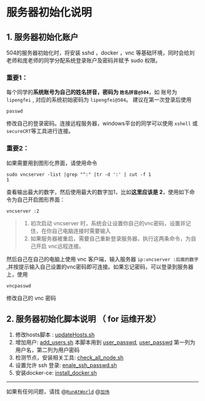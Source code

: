 # 服务器初始化说明
## 1. 服务器初始化账户
504的服务器初始化时，将安装 sshd ，docker ，vnc 等基础环境，同时会给刘老师和庞老师的同学分配系统登录账户及密码并赋予 sudo 权限。    

### **重要1**：
每个同学的**系统账号为自己的姓名拼音，密码为 `姓名拼音@504`**，如
账号为 `lipengfei` , 对应的系统初始密码为 `lipengfei@504`。     建议在第一次登录后使用
```
passwd
```
修改自己的登录密码。连接远程服务器，windows平台的同学可以使用 `xshell` 或 `secureCRT`等工具进行连接。     

### **重要2**：
如果需要用到图形化界面，请使用命令
```
sudo vncserver -list |grep "^:" |tr -d ':' | cut -f 1
1
```
查看输出最大的数字，然后使用最大的数字加1，比如**这里应该是 2**，使用如下命令为自己开启图形界面：
```
vncserver :2
```
>1. 初次启动 vncserver 时，系统会让设置你自己的vnc密码，设置并记住，在你自己电脑连接时需要输入  
>2. 如果服务器被重启，需要自己重新登录服务器，执行这两条命令，为自己开启 vnc远程连接。

然后自己在自己的电脑上使用 vnc 客户端，输入服务器 `ip:vncserver :后面的数字` ,并按提示输入自己设置的vnc密码即可连接。如果忘记密码，可以登录到服务器上，使用
```
vncpasswd
```
修改自己的 vnc 密码

## 2. 服务器初始化脚本说明 （ for 运维开发）
1. 修改hosts脚本 : [updateHosts.sh](updateHosts.sh)
2. 增加用户: [add_users.sh](add_users.sh)  本脚本用到 [user_passwd](user_passwd), [user_passwd](user_passwd) 第一列为用户名，第二列为用户密码
3. 检测节点，安装相关工具: [check_all_node.sh](check_all_node.sh)
4. 设置允许 ssh 登录: [enale_ssh_passwd.sh](enale_ssh_passwd.sh)
5. 安装docker-ce: [install_docker.sh](install_docker.sh)

-------
如果有任何问题，请找 @[`RunAtWorld`](https://github.com/RunAtWorld)   @[`加伟`](https://github.com/1846263444)   
